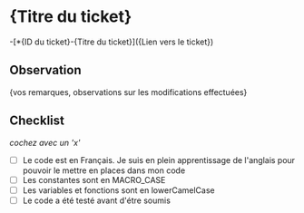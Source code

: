 # {Titre du ticket}
-[*{ID du ticket}-{Titre du ticket}]({Lien vers le ticket})

## Observation
{vos remarques, observations sur les modifications effectuées}

## Checklist
*cochez avec un 'x'*
- [ ] Le code est en Français. Je suis en plein apprentissage de l'anglais pour pouvoir le mettre en places dans mon code 
- [ ] Les constantes sont en MACRO_CASE
- [ ] Les variables et fonctions sont en lowerCamelCase
- [ ] Le code a été testé avant d'étre soumis
